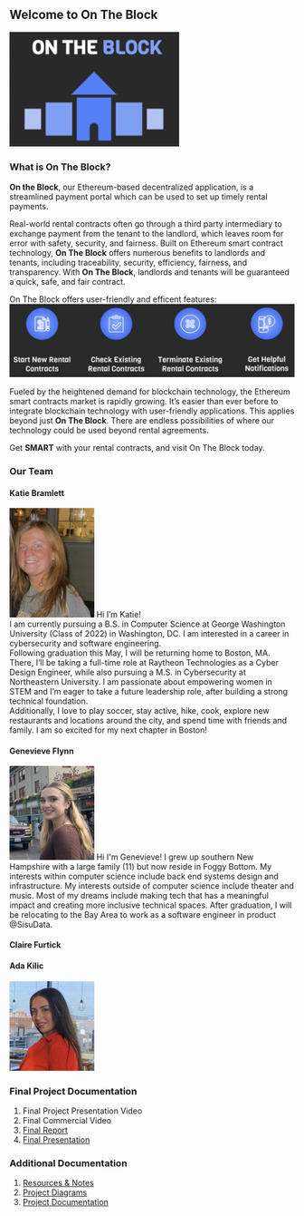 ## Welcome to On The Block

<img src="https://github.com/katiebramlett/on-the-block/blob/main/project-docs/photos/OTB_LOGO.png" alt="On The Block Logo" width="300"/>

### What is On The Block?
**On the Block**, our Ethereum-based decentralized application, is a streamlined payment portal which can be used to set up timely rental payments.<br>

Real-world rental contracts often go through a third party intermediary to exchange payment from the tenant to the landlord, which leaves room for error with safety, security, and fairness. Built on Ethereum smart contract technology, **On The Block** offers numerous benefits to landlords and tenants, including traceability, security, efficiency, fairness, and transparency. With **On The Block**, landlords and tenants will be guaranteed a quick, safe, and fair contract.<br>

On The Block offers user-friendly and efficent features:<br>
<img src="https://github.com/katiebramlett/on-the-block/blob/main/project-docs/photos/FEATURES.png" alt="On The Block Features" width="600"/>

Fueled by the heightened demand for blockchain technology, the Ethereum smart contracts market is rapidly growing. It’s easier than ever before to integrate blockchain technology with user-friendly applications. This applies beyond just **On The Block**. There are endless possibilities of where our technology could be used beyond rental agreements.

Get **SMART** with your rental contracts, and visit On The Block today.

### Our Team
#### Katie Bramlett
<img src="https://github.com/katiebramlett/on-the-block/blob/main/project-docs/photos/KATIE.png" alt="Katie" width="150"/>
Hi I’m Katie!<br>
I am currently pursuing a B.S. in Computer Science at George Washington University (Class of 2022) in Washington, DC. I am interested in a career in cybersecurity and software engineering.<br>
Following graduation this May, I will be returning home to Boston, MA. There, I’ll be taking a full-time role at Raytheon Technologies as a Cyber Design Engineer, while also pursuing a M.S. in Cybersecurity at Northeastern University. I am passionate about empowering women in STEM and I’m eager to take a future leadership role, after building a strong technical foundation.<br>
Additionally, I love to play soccer, stay active, hike, cook, explore new restaurants and locations around the city, and spend time with friends and family. I am so excited for my next chapter in Boston!<br>

#### Genevieve Flynn
<img src="https://github.com/katiebramlett/on-the-block/blob/main/project-docs/photos/GENNY.png" alt="Genny" width="150"/>
Hi I'm Genevieve! I grew up southern New Hampshire with a large family (11) but now reside in Foggy Bottom. My interests within computer science include back end systems design and infrastructure. My interests outside of computer science include theater and music. Most of my dreams include making tech that has a meaningful impact and creating more inclusive technical spaces. After graduation, I will be relocating to the Bay Area to work as a software engineer in product @SisuData.<br>

#### Claire Furtick

#### Ada Kilic
<img src="https://github.com/katiebramlett/on-the-block/blob/main/project-docs/photos/ADA.png" alt="Ada" width="150"/>


### Final Project Documentation
1. Final Project Presentation Video
2. Final Commercial Video
3. [Final Report](../project-docs/Team%205%20Final%20Report.pdf)
4. [Final Presentation](../project-docs/Team%205%20Final%20Presentation.pdf)

### Additional Documentation
1. [Resources & Notes](https://github.com/katiebramlett/on-the-block/tree/main/project-docs/resources)
2. [Project Diagrams](https://github.com/katiebramlett/on-the-block/tree/main/project-docs/diagrams)
3. [Project Documentation](https://github.com/katiebramlett/on-the-block/tree/main/project-docs)
